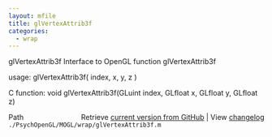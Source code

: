 ```yaml
---
layout: mfile
title: glVertexAttrib3f
categories:
  - wrap
---
```


glVertexAttrib3f  Interface to OpenGL function glVertexAttrib3f

usage:  glVertexAttrib3f\( index, x, y, z \)

C function:  void glVertexAttrib3f\(GLuint index, GLfloat x, GLfloat y, GLfloat z\)


<div class="code_header" style="text-align:right;">
  <span style="float:left;">Path&nbsp;&nbsp;</span> <span class="counter">Retrieve <a href=
  "https://raw.github.com/Psychtoolbox-3/Psychtoolbox-3/beta/./PsychOpenGL/MOGL/wrap/glVertexAttrib3f.m">current version from GitHub</a> | View <a href=
  "https://github.com/Psychtoolbox-3/Psychtoolbox-3/commits/beta/./PsychOpenGL/MOGL/wrap/glVertexAttrib3f.m">changelog</a></span>
</div>
<div class="code">
  <code>./PsychOpenGL/MOGL/wrap/glVertexAttrib3f.m</code>
</div>

